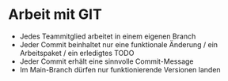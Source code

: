 # Arbeit mit GIT
- Jedes Teammitglied arbeitet in einem eigenen Branch
- Jeder Commit beinhaltet nur eine funktionale Änderung / ein Arbeitspaket / ein erledigtes TODO
- Jeder Commit erhält eine sinnvolle Commit-Message
- Im Main-Branch dürfen nur funktionierende Versionen landen
